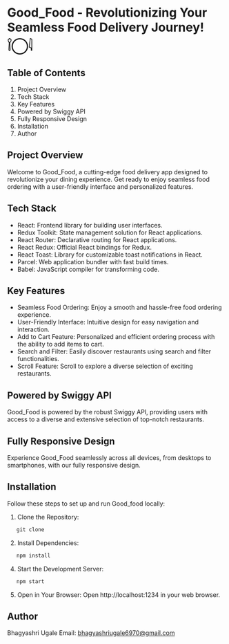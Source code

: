 # Good_Food - Revolutionizing Your Seamless Food Delivery Journey! 𓌉◯𓇋
## Table of Contents
1. Project Overview
2. Tech Stack
3. Key Features
4. Powered by Swiggy API
5. Fully Responsive Design
6. Installation
7. Author
## Project Overview
Welcome to Good_Food, a cutting-edge food delivery app designed to revolutionize your dining experience. Get ready to enjoy seamless food ordering with a user-friendly interface and personalized features.

## Tech Stack
- React: Frontend library for building user interfaces.
- Redux Toolkit: State management solution for React applications.
- React Router: Declarative routing for React applications.
- React Redux: Official React bindings for Redux.
- React Toast: Library for customizable toast notifications in React.
- Parcel: Web application bundler with fast build times.
- Babel: JavaScript compiler for transforming code.
  
 ## Key Features
- Seamless Food Ordering: Enjoy a smooth and hassle-free food ordering experience.
- User-Friendly Interface: Intuitive design for easy navigation and interaction.
- Add to Cart Feature: Personalized and efficient ordering process with the ability to add items to cart.
- Search and Filter: Easily discover restaurants using search and filter functionalities.
- Scroll Feature: Scroll to explore a diverse selection of exciting restaurants.
  
## Powered by Swiggy API
Good_Food is powered by the robust Swiggy API, providing users with access to a diverse and extensive selection of top-notch restaurants.

## Fully Responsive Design
Experience Good_Food seamlessly across all devices, from desktops to smartphones, with our fully responsive design.

## Installation
Follow these steps to set up and run Good_food locally:
1. Clone the Repository:
 ```javascript
    git clone 
 ```
2. Install Dependencies:
```javascript
   npm install
```
4.  Start the Development Server:
```javascript
   npm start
```
5. Open in Your Browser: Open http://localhost:1234 in your web browser.
   
## Author
Bhagyashri Ugale
Email: bhagyashriugale6970@gmail.com

